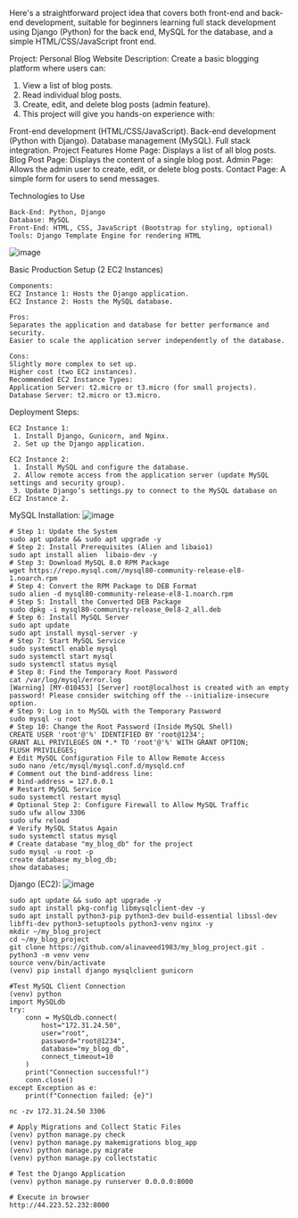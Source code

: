 
Here's a straightforward project idea that covers both front-end and back-end development, suitable for beginners learning full stack development using Django (Python) for the back end, MySQL for the database, and a simple HTML/CSS/JavaScript front end.


Project: Personal Blog Website
Description: Create a basic blogging platform where users can:


 1. View a list of blog posts.
 2. Read individual blog posts.
 3. Create, edit, and delete blog posts (admin feature).
 4. This project will give you hands-on experience with:


Front-end development (HTML/CSS/JavaScript).
Back-end development (Python with Django).
Database management (MySQL).
Full stack integration.
Project Features
Home Page: Displays a list of all blog posts.
Blog Post Page: Displays the content of a single blog post.
Admin Page: Allows the admin user to create, edit, or delete blog posts.
Contact Page: A simple form for users to send messages.


Technologies to Use

    Back-End: Python, Django
    Database: MySQL
    Front-End: HTML, CSS, JavaScript (Bootstrap for styling, optional)
    Tools: Django Template Engine for rendering HTML


![image](https://github.com/user-attachments/assets/0b387645-ff0e-4418-9c71-b0de28cbc892)






Basic Production Setup (2 EC2 Instances)

    Components:
    EC2 Instance 1: Hosts the Django application.
    EC2 Instance 2: Hosts the MySQL database.

    Pros:
    Separates the application and database for better performance and security.
    Easier to scale the application server independently of the database.

    Cons:
    Slightly more complex to set up.
    Higher cost (two EC2 instances).
    Recommended EC2 Instance Types:
    Application Server: t2.micro or t3.micro (for small projects).
    Database Server: t2.micro or t3.micro.



Deployment Steps:
    
    EC2 Instance 1:
     1. Install Django, Gunicorn, and Nginx.
     2. Set up the Django application.

    EC2 Instance 2:
     1. Install MySQL and configure the database.
     2. Allow remote access from the application server (update MySQL settings and security group).
     3. Update Django’s settings.py to connect to the MySQL database on EC2 Instance 2.


MySQL Installation:
    ![image](https://github.com/user-attachments/assets/53c6b4c1-50f2-4660-bc9c-571dab3f372e)


    # Step 1: Update the System
    sudo apt update && sudo apt upgrade -y
    # Step 2: Install Prerequisites (Alien and libaio1)
    sudo apt install alien  libaio-dev -y
    # Step 3: Download MySQL 8.0 RPM Package
    wget https://repo.mysql.com//mysql80-community-release-el8-1.noarch.rpm
    # Step 4: Convert the RPM Package to DEB Format
    sudo alien -d mysql80-community-release-el8-1.noarch.rpm
    # Step 5: Install the Converted DEB Package
    sudo dpkg -i mysql80-community-release_0el8-2_all.deb
    # Step 6: Install MySQL Server
    sudo apt update
    sudo apt install mysql-server -y
    # Step 7: Start MySQL Service
    sudo systemctl enable mysql
    sudo systemctl start mysql
    sudo systemctl status mysql
    # Step 8: Find the Temporary Root Password
    cat /var/log/mysql/error.log
    [Warning] [MY-010453] [Server] root@localhost is created with an empty password! Please consider switching off the --initialize-insecure option.
    # Step 9: Log in to MySQL with the Temporary Password
    sudo mysql -u root
    # Step 10: Change the Root Password (Inside MySQL Shell)
    CREATE USER 'root'@'%' IDENTIFIED BY 'root@1234';
    GRANT ALL PRIVILEGES ON *.* TO 'root'@'%' WITH GRANT OPTION;
    FLUSH PRIVILEGES;
    # Edit MySQL Configuration File to Allow Remote Access
    sudo nano /etc/mysql/mysql.conf.d/mysqld.cnf
    # Comment out the bind-address line:
    # bind-address = 127.0.0.1
    # Restart MySQL Service
    sudo systemctl restart mysql
    # Optional Step 2: Configure Firewall to Allow MySQL Traffic
    sudo ufw allow 3306
    sudo ufw reload
    # Verify MySQL Status Again
    sudo systemctl status mysql
    # Create database "my_blog_db" for the project
    sudo mysql -u root -p
    create database my_blog_db;
    show databases;
     

Django (EC2):
    ![image](https://github.com/user-attachments/assets/02665ea3-fb51-4f4c-a053-f1840ca4e631)


    sudo apt update && sudo apt upgrade -y
    sudo apt install pkg-config libmysqlclient-dev -y
    sudo apt install python3-pip python3-dev build-essential libssl-dev libffi-dev python3-setuptools python3-venv nginx -y
    mkdir ~/my_blog_project
    cd ~/my_blog_project
    git clone https://github.com/alinaveed1983/my_blog_project.git .
    python3 -m venv venv
    source venv/bin/activate
    (venv) pip install django mysqlclient gunicorn
    
    #Test MySQL Client Connection
    (venv) python
    import MySQLdb
    try:
        conn = MySQLdb.connect(
            host="172.31.24.50",
            user="root",
            password="root@1234",
            database="my_blog_db",
            connect_timeout=10
        )
        print("Connection successful!")
        conn.close()
    except Exception as e:
        print(f"Connection failed: {e}")
      
    nc -zv 172.31.24.50 3306
    
    # Apply Migrations and Collect Static Files
    (venv) python manage.py check
    (venv) python manage.py makemigrations blog_app
    (venv) python manage.py migrate
    (venv) python manage.py collectstatic
    
    # Test the Django Application
    (venv) python manage.py runserver 0.0.0.0:8000

    # Execute in browser
    http://44.223.52.232:8000

